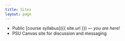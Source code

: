 ```yaml
---
title: Sites
layout: page
---
```


* Public [course syllabus]({{ site.url }}) — *you are here!*
* PSU Canvas site for discussion and messaging
